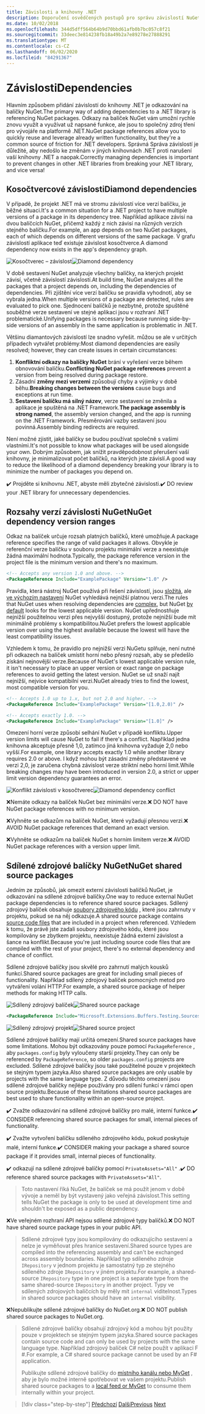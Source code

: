 ```yaml
---
title: Závislosti a knihovny .NET
description: Doporučení osvědčených postupů pro správu závislostí NuGet v knihovnách .NET.
ms.date: 10/02/2018
ms.openlocfilehash: 344d5dff564b64b9d70bbd61afb0b7bc057c8f21
ms.sourcegitcommit: 33deec3e814238fb18a49b2a7e89278e27888291
ms.translationtype: MT
ms.contentlocale: cs-CZ
ms.lasthandoff: 06/02/2020
ms.locfileid: "84291367"
---
```

# <a name="dependencies"></a><span data-ttu-id="dab35-103">Závislosti</span><span class="sxs-lookup"><span data-stu-id="dab35-103">Dependencies</span></span>

<span data-ttu-id="dab35-104">Hlavním způsobem přidání závislostí do knihovny .NET je odkazování na balíčky NuGet.</span><span class="sxs-lookup"><span data-stu-id="dab35-104">The primary way of adding dependencies to a .NET library is referencing NuGet packages.</span></span> <span data-ttu-id="dab35-105">Odkazy na balíček NuGet vám umožní rychle znovu využít a využívat už napsané funkce, ale jsou to společný zdroj tření pro vývojáře na platformě .NET.</span><span class="sxs-lookup"><span data-stu-id="dab35-105">NuGet package references allow you to quickly reuse and leverage already written functionality, but they're a common source of friction for .NET developers.</span></span> <span data-ttu-id="dab35-106">Správná Správa závislostí je důležité, aby nedošlo ke změnám v jiných knihovnách .NET proti narušení vaší knihovny .NET a naopak.</span><span class="sxs-lookup"><span data-stu-id="dab35-106">Correctly managing dependencies is important to prevent changes in other .NET libraries from breaking your .NET library, and vice versa!</span></span>

## <a name="diamond-dependencies"></a><span data-ttu-id="dab35-107">Kosočtvercové závislosti</span><span class="sxs-lookup"><span data-stu-id="dab35-107">Diamond dependencies</span></span>

<span data-ttu-id="dab35-108">V případě, že projekt .NET má ve stromu závislostí více verzí balíčku, je běžné situaci.</span><span class="sxs-lookup"><span data-stu-id="dab35-108">It's a common situation for a .NET project to have multiple versions of a package in its dependency tree.</span></span> <span data-ttu-id="dab35-109">Například aplikace závisí na dvou balíčcích NuGet, přičemž každý z nich závisí na různých verzích stejného balíčku.</span><span class="sxs-lookup"><span data-stu-id="dab35-109">For example, an app depends on two NuGet packages, each of which depends on different versions of the same package.</span></span> <span data-ttu-id="dab35-110">V grafu závislostí aplikace teď existuje závislost kosočtverce.</span><span class="sxs-lookup"><span data-stu-id="dab35-110">A diamond dependency now exists in the app's dependency graph.</span></span>

<span data-ttu-id="dab35-111">![Kosočtverec – závislost](./media/dependencies/diamond-dependency.png "Kosočtverec – závislost")</span><span class="sxs-lookup"><span data-stu-id="dab35-111">![Diamond dependency](./media/dependencies/diamond-dependency.png "Diamond dependency")</span></span>

<span data-ttu-id="dab35-112">V době sestavení NuGet analyzuje všechny balíčky, na kterých projekt závisí, včetně závislostí závislostí.</span><span class="sxs-lookup"><span data-stu-id="dab35-112">At build time, NuGet analyzes all the packages that a project depends on, including the dependencies of dependencies.</span></span> <span data-ttu-id="dab35-113">Při zjištění více verzí balíčku se pravidla vyhodnotí, aby se vybrala jedna.</span><span class="sxs-lookup"><span data-stu-id="dab35-113">When multiple versions of a package are detected, rules are evaluated to pick one.</span></span> <span data-ttu-id="dab35-114">Sjednocení balíčků je nezbytné, protože spuštěné souběžné verze sestavení ve stejné aplikaci jsou v rozhraní .NET problematické.</span><span class="sxs-lookup"><span data-stu-id="dab35-114">Unifying packages is necessary because running side-by-side versions of an assembly in the same application is problematic in .NET.</span></span>

<span data-ttu-id="dab35-115">Většinu diamantových závislostí lze snadno vyřešit. můžou se ale v určitých případech vytvářet problémy:</span><span class="sxs-lookup"><span data-stu-id="dab35-115">Most diamond dependencies are easily resolved; however, they can create issues in certain circumstances:</span></span>

1. <span data-ttu-id="dab35-116">**Konfliktní odkazy na balíčky NuGet** brání v vyřešení verze během obnovování balíčku.</span><span class="sxs-lookup"><span data-stu-id="dab35-116">**Conflicting NuGet package references** prevent a version from being resolved during package restore.</span></span>
2. <span data-ttu-id="dab35-117">Zásadní **změny mezi verzemi** způsobují chyby a výjimky v době běhu.</span><span class="sxs-lookup"><span data-stu-id="dab35-117">**Breaking changes between the versions** cause bugs and exceptions at run time.</span></span>
3. <span data-ttu-id="dab35-118">**Sestavení balíčku má silný název**, verze sestavení se změnila a aplikace je spuštěná na .NET Framework.</span><span class="sxs-lookup"><span data-stu-id="dab35-118">**The package assembly is strong named**, the assembly version changed, and the app is running on the .NET Framework.</span></span> <span data-ttu-id="dab35-119">Přesměrování vazby sestavení jsou povinná.</span><span class="sxs-lookup"><span data-stu-id="dab35-119">Assembly binding redirects are required.</span></span>

<span data-ttu-id="dab35-120">Není možné zjistit, jaké balíčky se budou používat společně s vašimi vlastními.</span><span class="sxs-lookup"><span data-stu-id="dab35-120">It's not possible to know what packages will be used alongside your own.</span></span> <span data-ttu-id="dab35-121">Dobrým způsobem, jak snížit pravděpodobnost přerušení vaší knihovny, je minimalizovat počet balíčků, na kterých jste závislí.</span><span class="sxs-lookup"><span data-stu-id="dab35-121">A good way to reduce the likelihood of a diamond dependency breaking your library is to minimize the number of packages you depend on.</span></span>

<span data-ttu-id="dab35-122">✔️ Projděte si knihovnu .NET, abyste měli zbytečné závislosti.</span><span class="sxs-lookup"><span data-stu-id="dab35-122">✔️ DO review your .NET library for unnecessary dependencies.</span></span>

## <a name="nuget-dependency-version-ranges"></a><span data-ttu-id="dab35-123">Rozsahy verzí závislosti NuGet</span><span class="sxs-lookup"><span data-stu-id="dab35-123">NuGet dependency version ranges</span></span>

<span data-ttu-id="dab35-124">Odkaz na balíček určuje rozsah platných balíčků, které umožňuje.</span><span class="sxs-lookup"><span data-stu-id="dab35-124">A package reference specifies the range of valid packages it allows.</span></span> <span data-ttu-id="dab35-125">Obvykle je referenční verze balíčku v souboru projektu minimální verze a neexistuje žádná maximální hodnota.</span><span class="sxs-lookup"><span data-stu-id="dab35-125">Typically, the package reference version in the project file is the minimum version and there's no maximum.</span></span>

```xml
<!-- Accepts any version 1.0 and above. -->
<PackageReference Include="ExamplePackage" Version="1.0" />
```

<span data-ttu-id="dab35-126">Pravidla, která nástroj NuGet používá při řešení závislostí, jsou [složitá](/nuget/consume-packages/dependency-resolution), ale [ve výchozím nastavení](/nuget/consume-packages/install-use-packages-visual-studio#install-and-update-options) NuGet vyhledává nejnižší platnou verzi.</span><span class="sxs-lookup"><span data-stu-id="dab35-126">The rules that NuGet uses when resolving dependencies are [complex](/nuget/consume-packages/dependency-resolution), but NuGet [by default](/nuget/consume-packages/install-use-packages-visual-studio#install-and-update-options) looks for the lowest applicable version.</span></span> <span data-ttu-id="dab35-127">NuGet upřednostňuje nejnižší použitelnou verzi přes nejvyšší dostupný, protože nejnižší bude mít minimálně problémy s kompatibilitou.</span><span class="sxs-lookup"><span data-stu-id="dab35-127">NuGet prefers the lowest applicable version over using the highest available because the lowest will have the least compatibility issues.</span></span>

<span data-ttu-id="dab35-128">Vzhledem k tomu, že pravidlo pro nejnižší verzi NuGetu splňuje, není nutné při odkazech na balíček umístit horní nebo přesný rozsah, aby se předešlo získání nejnovější verze.</span><span class="sxs-lookup"><span data-stu-id="dab35-128">Because of NuGet's lowest applicable version rule, it isn't necessary to place an upper version or exact range on package references to avoid getting the latest version.</span></span> <span data-ttu-id="dab35-129">NuGet se už snaží najít nejnižší, nejvíce kompatibilní verzi.</span><span class="sxs-lookup"><span data-stu-id="dab35-129">NuGet already tries to find the lowest, most compatible version for you.</span></span>

```xml
<!-- Accepts 1.0 up to 1.x, but not 2.0 and higher. -->
<PackageReference Include="ExamplePackage" Version="[1.0,2.0)" />

<!-- Accepts exactly 1.0. -->
<PackageReference Include="ExamplePackage" Version="[1.0]" />
```

<span data-ttu-id="dab35-130">Omezení horní verze způsobí selhání NuGet v případě konfliktu.</span><span class="sxs-lookup"><span data-stu-id="dab35-130">Upper version limits will cause NuGet to fail if there's a conflict.</span></span> <span data-ttu-id="dab35-131">Například jedna knihovna akceptuje přesně 1,0, zatímco jiná knihovna vyžaduje 2,0 nebo vyšší.</span><span class="sxs-lookup"><span data-stu-id="dab35-131">For example, one library accepts exactly 1.0 while another library requires 2.0 or above.</span></span> <span data-ttu-id="dab35-132">I když mohou být zásadní změny představené ve verzi 2,0, je zaručena chybná závislost verze striktní nebo horní limit.</span><span class="sxs-lookup"><span data-stu-id="dab35-132">While breaking changes may have been introduced in version 2.0, a strict or upper limit version dependency guarantees an error.</span></span>

<span data-ttu-id="dab35-133">![Konflikt závislosti v kosočtverec](./media/dependencies/diamond-dependency-conflict.png "Konflikt závislosti v kosočtverec")</span><span class="sxs-lookup"><span data-stu-id="dab35-133">![Diamond dependency conflict](./media/dependencies/diamond-dependency-conflict.png "Diamond dependency conflict")</span></span>

<span data-ttu-id="dab35-134">❌Nemáte odkazy na balíček NuGet bez minimální verze.</span><span class="sxs-lookup"><span data-stu-id="dab35-134">❌ DO NOT have NuGet package references with no minimum version.</span></span>

<span data-ttu-id="dab35-135">❌Vyhněte se odkazům na balíček NuGet, které vyžadují přesnou verzi.</span><span class="sxs-lookup"><span data-stu-id="dab35-135">❌ AVOID NuGet package references that demand an exact version.</span></span>

<span data-ttu-id="dab35-136">❌Vyhněte se odkazům na balíček NuGet s horním limitem verze.</span><span class="sxs-lookup"><span data-stu-id="dab35-136">❌ AVOID NuGet package references with a version upper limit.</span></span>

## <a name="nuget-shared-source-packages"></a><span data-ttu-id="dab35-137">Sdílené zdrojové balíčky NuGet</span><span class="sxs-lookup"><span data-stu-id="dab35-137">NuGet shared source packages</span></span>

<span data-ttu-id="dab35-138">Jedním ze způsobů, jak omezit externí závislosti balíčků NuGet, je odkazování na sdílené zdrojové balíčky.</span><span class="sxs-lookup"><span data-stu-id="dab35-138">One way to reduce external NuGet package dependencies is to reference shared source packages.</span></span> <span data-ttu-id="dab35-139">Sdílený zdrojový balíček obsahuje [soubory zdrojového kódu](/nuget/reference/nuspec#including-content-files) , které jsou zahrnuty v projektu, pokud se na něj odkazuje.</span><span class="sxs-lookup"><span data-stu-id="dab35-139">A shared source package contains [source code files](/nuget/reference/nuspec#including-content-files) that are included in a project when referenced.</span></span> <span data-ttu-id="dab35-140">Vzhledem k tomu, že právě jste zadali soubory zdrojového kódu, které jsou kompilovány se zbytkem projektu, neexistuje žádná externí závislost a šance na konflikt.</span><span class="sxs-lookup"><span data-stu-id="dab35-140">Because you're just including source code files that are compiled with the rest of your project, there's no external dependency and chance of conflict.</span></span>

<span data-ttu-id="dab35-141">Sdílené zdrojové balíčky jsou skvělé pro zahrnutí malých kousků funkcí.</span><span class="sxs-lookup"><span data-stu-id="dab35-141">Shared source packages are great for including small pieces of functionality.</span></span> <span data-ttu-id="dab35-142">Například sdílený zdrojový balíček pomocných metod pro vytváření volání HTTP.</span><span class="sxs-lookup"><span data-stu-id="dab35-142">For example, a shared source package of helper methods for making HTTP calls.</span></span>

<span data-ttu-id="dab35-143">![Sdílený zdrojový balíček](./media/dependencies/shared-source-package.png "Sdílený zdrojový balíček")</span><span class="sxs-lookup"><span data-stu-id="dab35-143">![Shared source package](./media/dependencies/shared-source-package.png "Shared source package")</span></span>

```xml
<PackageReference Include="Microsoft.Extensions.Buffers.Testing.Sources" PrivateAssets="All" Version="1.0" />
```

<span data-ttu-id="dab35-144">![Sdílený zdrojový projekt](./media/dependencies/shared-source-project.png "Sdílený zdrojový projekt")</span><span class="sxs-lookup"><span data-stu-id="dab35-144">![Shared source project](./media/dependencies/shared-source-project.png "Shared source project")</span></span>

<span data-ttu-id="dab35-145">Sdílené zdrojové balíčky mají určitá omezení.</span><span class="sxs-lookup"><span data-stu-id="dab35-145">Shared source packages have some limitations.</span></span> <span data-ttu-id="dab35-146">Mohou být odkazovány pouze pomocí `PackageReference` , aby `packages.config` byly vyloučeny starší projekty.</span><span class="sxs-lookup"><span data-stu-id="dab35-146">They can only be referenced by `PackageReference`, so older `packages.config` projects are excluded.</span></span> <span data-ttu-id="dab35-147">Sdílené zdrojové balíčky jsou také použitelné pouze v projektech se stejným typem jazyka.</span><span class="sxs-lookup"><span data-stu-id="dab35-147">Also shared source packages are only usable by projects with the same language type.</span></span> <span data-ttu-id="dab35-148">Z důvodu těchto omezení jsou sdílené zdrojové balíčky nejlépe používány pro sdílení funkcí v rámci open source projektu.</span><span class="sxs-lookup"><span data-stu-id="dab35-148">Because of these limitations shared source packages are best used to share functionality within an open-source project.</span></span>

<span data-ttu-id="dab35-149">✔️ Zvažte odkazování na sdílené zdrojové balíčky pro malé, interní funkce.</span><span class="sxs-lookup"><span data-stu-id="dab35-149">✔️ CONSIDER referencing shared source packages for small, internal pieces of functionality.</span></span>

<span data-ttu-id="dab35-150">✔️ Zvažte vytvoření balíčku sdíleného zdrojového kódu, pokud poskytuje malé, interní funkce.</span><span class="sxs-lookup"><span data-stu-id="dab35-150">✔️ CONSIDER making your package a shared source package if it provides small, internal pieces of functionality.</span></span>

<span data-ttu-id="dab35-151">✔️ odkazují na sdílené zdrojové balíčky pomocí `PrivateAssets="All"` .</span><span class="sxs-lookup"><span data-stu-id="dab35-151">✔️ DO reference shared source packages with `PrivateAssets="All"`.</span></span>

> <span data-ttu-id="dab35-152">Toto nastavení říká NuGet, že balíček se má použít jenom v době vývoje a neměl by být vystavený jako veřejná závislost.</span><span class="sxs-lookup"><span data-stu-id="dab35-152">This setting tells NuGet the package is only to be used at development time and shouldn't be exposed as a public dependency.</span></span>

<span data-ttu-id="dab35-153">❌Ve veřejném rozhraní API nejsou sdílené zdrojové typy balíčků.</span><span class="sxs-lookup"><span data-stu-id="dab35-153">❌ DO NOT have shared source package types in your public API.</span></span>

> <span data-ttu-id="dab35-154">Sdílené zdrojové typy jsou kompilovány do odkazujícího sestavení a nelze je vyměňovat přes hranice sestavení.</span><span class="sxs-lookup"><span data-stu-id="dab35-154">Shared source types are compiled into the referencing assembly and can't be exchanged across assembly boundaries.</span></span> <span data-ttu-id="dab35-155">Například typ sdíleného zdroje `IRepository` v jednom projektu je samostatný typ ze stejného sdíleného zdroje `IRepository` v jiném projektu.</span><span class="sxs-lookup"><span data-stu-id="dab35-155">For example, a shared-source `IRepository` type in one project is a separate type from the same shared-source `IRepository` in another project.</span></span> <span data-ttu-id="dab35-156">Typy ve sdílených zdrojových balíčcích by měly mít `internal` viditelnost.</span><span class="sxs-lookup"><span data-stu-id="dab35-156">Types in shared source packages should have an `internal` visibility.</span></span>

<span data-ttu-id="dab35-157">❌Nepublikujte sdílené zdrojové balíčky do NuGet.org.</span><span class="sxs-lookup"><span data-stu-id="dab35-157">❌ DO NOT publish shared source packages to NuGet.org.</span></span>

> <span data-ttu-id="dab35-158">Sdílené zdrojové balíčky obsahují zdrojový kód a mohou být použity pouze v projektech se stejným typem jazyka.</span><span class="sxs-lookup"><span data-stu-id="dab35-158">Shared source packages contain source code and can only be used by projects with the same language type.</span></span> <span data-ttu-id="dab35-159">Například zdrojový balíček C# nelze použít v aplikaci F #.</span><span class="sxs-lookup"><span data-stu-id="dab35-159">For example, a C# shared source package cannot be used by an F# application.</span></span>
>
> <span data-ttu-id="dab35-160">Publikujte sdílené zdrojové balíčky do [místního kanálu nebo MyGet](./publish-nuget-package.md) , aby je bylo možné interně spotřebovat ve vašem projektu.</span><span class="sxs-lookup"><span data-stu-id="dab35-160">Publish shared source packages to a [local feed or MyGet](./publish-nuget-package.md) to consume them internally within your project.</span></span>

>[!div class="step-by-step"]
><span data-ttu-id="dab35-161">[Předchozí](nuget.md) 
> [Další](sourcelink.md)</span><span class="sxs-lookup"><span data-stu-id="dab35-161">[Previous](nuget.md)
[Next](sourcelink.md)</span></span>

